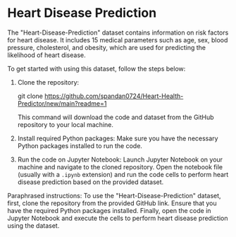 
# Heart Disease Prediction

The "Heart-Disease-Prediction" dataset contains information on risk factors for heart disease. It includes 15 medical parameters such as age, sex, blood pressure, cholesterol, and obesity, which are used for predicting the likelihood of heart disease.

To get started with using this dataset, follow the steps below:

1. Clone the repository: 
   
   git clone https://github.com/spandan0724/Heart-Health-Predictor/new/main?readme=1
   
   This command will download the code and dataset from the GitHub repository to your local machine.

2. Install required Python packages:
   Make sure you have the necessary Python packages installed to run the code.
   
3. Run the code on Jupyter Notebook:
   Launch Jupyter Notebook on your machine and navigate to the cloned repository. Open the notebook file (usually with a `.ipynb` extension) and run the code cells to perform heart disease prediction based on the provided dataset.

Paraphrased instructions:
To use the "Heart-Disease-Prediction" dataset, first, clone the repository from the provided GitHub link. Ensure that you have the required Python packages installed. Finally, open the code in Jupyter Notebook and execute the cells to perform heart disease prediction using the dataset.
